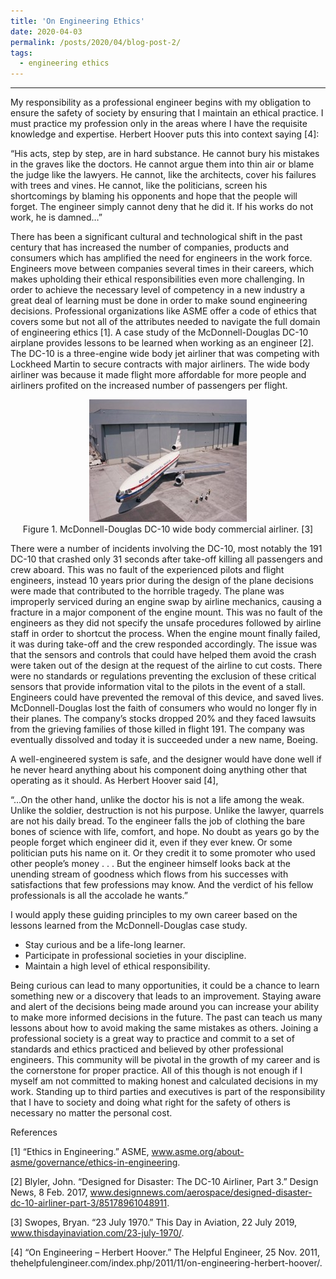 ```yaml
---
title: 'On Engineering Ethics'
date: 2020-04-03
permalink: /posts/2020/04/blog-post-2/
tags:
  - engineering ethics
---
```


------

My responsibility as a professional engineer begins with my obligation to ensure the safety of society by ensuring that I maintain an ethical practice. I must practice my profession only in the areas where I have the requisite knowledge and expertise. Herbert Hoover puts this into context saying [4]:

“His acts, step by step, are in hard substance. He cannot bury his mistakes in the graves like the doctors. He cannot argue them into thin air or blame the judge like the lawyers. He cannot, like the architects, cover his failures with trees and vines. He cannot, like the politicians, screen his shortcomings by blaming his opponents and hope that the people will forget. The engineer simply cannot deny that he did it. If his works do not work, he is damned…”

There has been a significant cultural and technological shift in the past century that has increased the number of companies, products and consumers which has amplified the need for engineers in the work force. Engineers move between companies several times in their careers, which makes upholding their ethical responsibilities even more challenging. In order to achieve the necessary level of competency in a new industry a great deal of learning must be done in order to make sound engineering decisions. Professional organizations like ASME offer a code of ethics that covers some but not all of the attributes needed to navigate the full domain of engineering ethics [1]. A case study of the McDonnell-Douglas DC-10 airplane provides lessons to be learned when working as an engineer [2]. The DC-10 is a three-engine wide body jet airliner that was competing with Lockheed Martin to secure contracts with major airliners. The wide body airliner was because it made flight more affordable for more people and airliners profited on the increased number of passengers per flight. 

<p align="center">
<img src='/images/DC-10.jpg'>
<br>
Figure 1. McDonnell-Douglas DC-10 wide body commercial airliner. [3]
</p>

There were a number of incidents involving the DC-10, most notably the 191 DC-10 that crashed only 31 seconds after take-off killing all passengers and crew aboard. This was no fault of the experienced pilots and flight engineers, instead 10 years prior during the design of the plane decisions were made that contributed to the horrible tragedy. The plane was improperly serviced during an engine swap by airline mechanics, causing a fracture in a major component of the engine mount. This was no fault of the engineers as they did not specify the unsafe procedures followed by airline staff in order to shortcut the process. When the engine mount finally failed, it was during take-off and the crew responded accordingly. The issue was that the sensors and controls that could have helped them avoid the crash were taken out of the design at the request of the airline to cut costs. There were no standards or regulations preventing the exclusion of these critical sensors that provide information vital to the pilots in the event of a stall. Engineers could have prevented the removal of this device, and saved lives. McDonnell-Douglas lost the faith of consumers who would no longer fly in their planes. The company’s stocks dropped 20% and they faced lawsuits from the grieving families of those killed in flight 191. The company was eventually dissolved and today it is succeeded under a new name, Boeing. 

A well-engineered system is safe, and the designer would have done well if he never heard anything about his component doing anything other that operating as it should. As Herbert Hoover said [4], 

“…On the other hand, unlike the doctor his is not a life among the weak. Unlike the soldier, destruction is not his purpose. Unlike the lawyer, quarrels are not his daily bread. To the engineer falls the job of clothing the bare bones of science with life, comfort, and hope. No doubt as years go by the people forget which engineer did it, even if they ever knew. Or some politician puts his name on it. Or they credit it to some promoter who used other people’s money . . . But the engineer himself looks back at the unending stream of goodness which flows from his successes with satisfactions that few professions may know. And the verdict of his fellow professionals is all the accolade he wants.”

I would apply these guiding principles to my own career based on the lessons learned from the McDonnell-Douglas case study.
* Stay curious and be a life-long learner.
* Participate in professional societies in your discipline.
* Maintain a high level of ethical responsibility. 

Being curious can lead to many opportunities, it could be a chance to learn something new or a discovery that leads to an improvement. Staying aware and alert of the decisions being made around you can increase your ability to make more informed decisions in the future. The past can teach us many lessons about how to avoid making the same mistakes as others. Joining a professional society is a great way to practice and commit to a set of standards and ethics practiced and believed by other professional engineers. This community will be pivotal in the growth of my career and is the cornerstone for proper practice. All of this though is not enough if I myself am not committed to making honest and calculated decisions in my work. Standing up to third parties and executives is part of the responsibility that I have to society and doing what right for the safety of others is necessary no matter the personal cost. 

References

[1] “Ethics in Engineering.” ASME, www.asme.org/about-asme/governance/ethics-in-engineering.

[2] Blyler, John. “Designed for Disaster: The DC-10 Airliner, Part 3.” Design News, 8 Feb. 2017, www.designnews.com/aerospace/designed-disaster-dc-10-airliner-part-3/85178961048911.

[3] Swopes, Bryan. “23 July 1970.” This Day in Aviation, 22 July 2019, www.thisdayinaviation.com/23-july-1970/.

[4] “On Engineering – Herbert Hoover.” The Helpful Engineer, 25 Nov. 2011, thehelpfulengineer.com/index.php/2011/11/on-engineering-herbert-hoover/.
